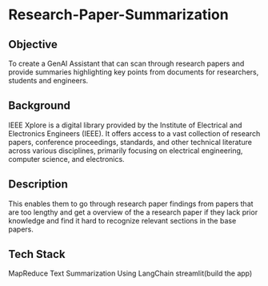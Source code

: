 # Research-Paper-Summarization
## Objective
To create a GenAI Assistant that can scan through research papers and provide summaries highlighting key points from documents for researchers, students and engineers. 
## Background
IEEE Xplore is a digital library provided by the Institute of Electrical and Electronics Engineers (IEEE). It offers access to a vast collection of research papers, conference proceedings, standards, and other technical literature across various disciplines, primarily focusing on electrical engineering, computer science, and electronics.
## Description
This enables them to go through research paper findings from papers that are too lengthy and get a overview of the a research paper if they lack prior knowledge and find it hard to recognize relevant sections in the base papers.
## Tech Stack
MapReduce Text Summarization Using LangChain
streamlit(build the app)
